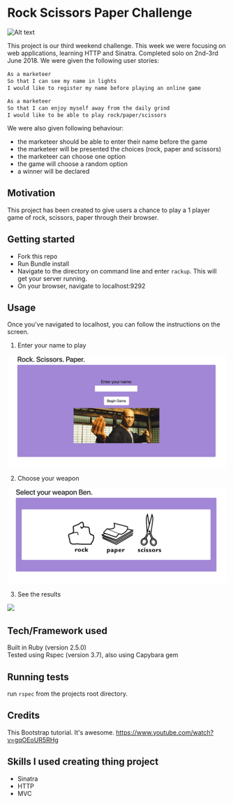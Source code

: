 Rock Scissors Paper Challenge
==================

 ![Alt text](https://media.giphy.com/media/E7ClVqqCl8bVS/giphy.gif)


This project is our third weekend challenge. This week we were focusing on web applications, learning HTTP and Sinatra. Completed solo on 2nd-3rd June 2018. We were given the following user stories:

```
As a marketeer
So that I can see my name in lights
I would like to register my name before playing an online game
```
```
As a marketeer
So that I can enjoy myself away from the daily grind
I would like to be able to play rock/paper/scissors
```

We were also given following behaviour:
- the marketeer should be able to enter their name before the game
- the marketeer will be presented the choices (rock, paper and scissors)
- the marketeer can choose one option
- the game will choose a random option
- a winner will be declared

## Motivation

This project has been created to give users a chance to play a 1 player game of rock, scissors, paper through their browser.

## Getting started

* Fork this repo
* Run Bundle install
* Navigate to the directory on command line and enter ```rackup```. This will get your server running.
* On your browser, navigate to localhost:9292

## Usage

Once you've navigated to localhost, you can follow the instructions on the screen.

1. Enter your name to play

<img src="/public/enter_name.png">

2. Choose your weapon

<img src="/public/choose_weapon.png">

3. See the results

<img src="/public/final_results.png">


## Tech/Framework used

Built in Ruby (version 2.5.0)<br />
Tested using Rspec (version 3.7), also using Capybara gem

## Running tests

run `rspec` from the projects root directory.

## Credits

This Bootstrap tutorial. It's awesome. https://www.youtube.com/watch?v=gqOEoUR5RHg

## Skills I used creating thing project

* Sinatra
* HTTP
* MVC
